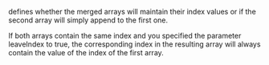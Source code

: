 defines whether the merged arrays will maintain their index values or if the second array will simply append to the first one.

If both arrays contain the same index and you specified the parameter leaveIndex to true, the corresponding index in the resulting array will always contain the value of the index of the first array.